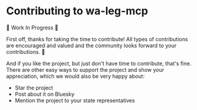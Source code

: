 # Contributing to wa-leg-mcp
🚧 Work In Progress 🚧

First off, thanks for taking the time to contribute! All types of contributions are encouraged and valued and the community looks forward to your contributions. 🎉

And if you like the project, but just don't have time to contribute, that's fine. There are other easy ways to support the project and show your appreciation, which we would also be very happy about:
- Star the project
- Post about it on Bluesky
- Mention the project to your state representatives
